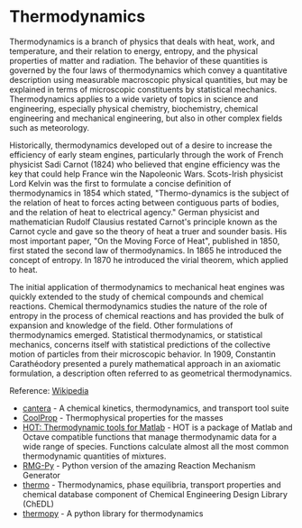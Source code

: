 # Thermodynamics

Thermodynamics is a branch of physics that deals with heat, work, and temperature, and their relation to energy, entropy, and the physical properties of matter and radiation. The behavior of these quantities is governed by the four laws of thermodynamics which convey a quantitative description using measurable macroscopic physical quantities, but may be explained in terms of microscopic constituents by statistical mechanics. Thermodynamics applies to a wide variety of topics in science and engineering, especially physical chemistry, biochemistry, chemical engineering and mechanical engineering, but also in other complex fields such as meteorology.

Historically, thermodynamics developed out of a desire to increase the efficiency of early steam engines, particularly through the work of French physicist Sadi Carnot (1824) who believed that engine efficiency was the key that could help France win the Napoleonic Wars. Scots-Irish physicist Lord Kelvin was the first to formulate a concise definition of thermodynamics in 1854 which stated, "Thermo-dynamics is the subject of the relation of heat to forces acting between contiguous parts of bodies, and the relation of heat to electrical agency." German physicist and mathematician Rudolf Clausius restated Carnot's principle known as the Carnot cycle and gave so the theory of heat a truer and sounder basis. His most important paper, "On the Moving Force of Heat", published in 1850, first stated the second law of thermodynamics. In 1865 he introduced the concept of entropy. In 1870 he introduced the virial theorem, which applied to heat.

The initial application of thermodynamics to mechanical heat engines was quickly extended to the study of chemical compounds and chemical reactions. Chemical thermodynamics studies the nature of the role of entropy in the process of chemical reactions and has provided the bulk of expansion and knowledge of the field. Other formulations of thermodynamics emerged. Statistical thermodynamics, or statistical mechanics, concerns itself with statistical predictions of the collective motion of particles from their microscopic behavior. In 1909, Constantin Carathéodory presented a purely mathematical approach in an axiomatic formulation, a description often referred to as geometrical thermodynamics.

Reference: [Wikipedia](https://en.wikipedia.org/wiki/Thermodynamics)

- [cantera](https://github.com/Cantera/cantera) - A chemical kinetics, thermodynamics, and transport tool suite
- [CoolProp](https://github.com/CoolProp/CoolProp) - Thermophysical properties for the masses
- [HOT: Thermodynamic tools for Matlab](https://sourceforge.net/projects/hot-tdb/) - HOT is a package of Matlab and Octave compatible functions that manage thermodynamic data for a wide range of species. Functions calculate almost all the most common thermodynamic quantities of mixtures.
- [RMG-Py](https://github.com/ReactionMechanismGenerator/RMG-Py) - Python version of the amazing Reaction Mechanism Generator
- [thermo](https://github.com/CalebBell/thermo) - Thermodynamics, phase equilibria, transport properties and chemical database component of Chemical Engineering Design Library (ChEDL)
- [thermopy](https://github.com/guillemborrell/thermopy) - A python library for thermodynamics
